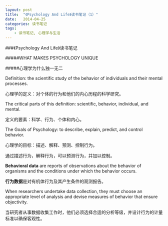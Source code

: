 ```yaml
---
layout: post
title:  "《Psychology And Life》读书笔记（1）"
date:   2014-04-25
categories: 读书笔记
tags:
    - 读书笔记, 心理学与生活
---
```


###《Psychology And Life》读书笔记

#####WHAT MAKES PSYCHOLOGY UNIQUE

#####心理学为什么独一无二

Definition: the scientific study of the behavior of individuals and their mental processes.

心理学的定义：对个体的行为和他们的内心历程的科学研究。

The critical parts of this definition: scientific, behavior, individual, and mental.

定义的要素：科学、行为、个体和内心。

The Goals of Psychology: to describe, explain, predict, and control behavior.

心理学的目标：描述、解释、预测、控制行为。

通过描述行为，解释行为，可以预测行为，并加以控制。

**Behavioral data** are reports of observations about the behavior of organisms and the conditions under which the behavior occurs. 

**行为数据**是对有机体行为及其产生条件的观测报告。

When researchers undertake data collection, they must choose an appropriate level of analysis and devise measures of behavior that ensure objectivity.

当研究者从事数据收集工作时，他们必须选择合适的分析等级，并设计行为的计量标准以确保客观性。



















